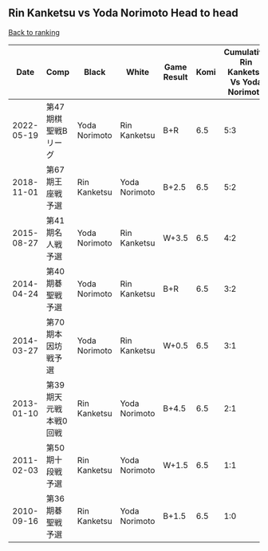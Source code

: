 ## Rin Kanketsu vs Yoda Norimoto Head to head

[Back to ranking](../../index.md)




| **Date** | **Comp** | **Black** | **White** | **Game Result** | **Komi** | **Cumulative Rin Kanketsu Vs Yoda Norimoto** | **Rin Kanketsu Streak** | **Yoda Norimoto Streak** | 
| --- | --- | --- | --- | --- | --- | --- | --- | --- |
| 2022-05-19 | 第47期棋聖戦Bリーグ  | Yoda Norimoto | Rin Kanketsu | B+R | 6.5 | 5:3 | 0 | 1 | 
| 2018-11-01 | 第67期王座戦予選 | Rin Kanketsu | Yoda Norimoto | B+2.5 | 6.5 | 5:2 | 2 | 0 | 
| 2015-08-27 | 第41期名人戦予選 | Yoda Norimoto | Rin Kanketsu | W+3.5 | 6.5 | 4:2 | 1 | 0 | 
| 2014-04-24 | 第40期碁聖戦予選 | Yoda Norimoto | Rin Kanketsu | B+R | 6.5 | 3:2 | 0 | 1 | 
| 2014-03-27 | 第70期本因坊戦予選 | Yoda Norimoto | Rin Kanketsu | W+0.5 | 6.5 | 3:1 | 2 | 0 | 
| 2013-01-10 | 第39期天元戦本戦0回戦 | Rin Kanketsu | Yoda Norimoto | B+4.5 | 6.5 | 2:1 | 1 | 0 | 
| 2011-02-03 | 第50期十段戦予選 | Rin Kanketsu | Yoda Norimoto | W+1.5 | 6.5 | 1:1 | 0 | 1 | 
| 2010-09-16 | 第36期碁聖戦予選 | Rin Kanketsu | Yoda Norimoto | B+1.5 | 6.5 | 1:0 | 1 | 0 |




